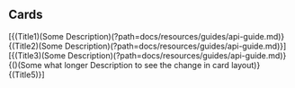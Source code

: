 ## <a name="cards"/> Cards

[{(Title1)(Some Description)(?path=docs/resources/guides/api-guide.md)}{(Title2)(Some Description)(?path=docs/resources/guides/api-guide.md)}]
[{(Title3)(Some Description)(?path=docs/resources/guides/api-guide.md)}{()(Some what longer Description to see the change in card layout)}{(Title5)}]
